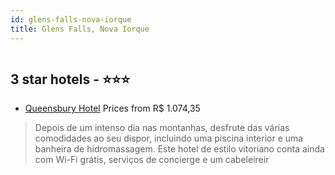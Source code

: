 ```yaml
---
id: glens-falls-nova-iorque
title: Glens Falls, Nova Iorque
---
```


<center><img src="https://i.travelapi.com/hotels/1000000/50000/40400/40334/9ab92e08_z.jpg" alt="" /></center>


##  3 star hotels - ⭐️⭐️⭐️

-    [Queensbury Hotel](https://www.hurb.com/br/aud/https://www.hurb.com/br/hotels/glens-falls/queensbury-hotel-HT-GDGX?cmp=18055) Prices from R$ 1.074,35
   > Depois de um intenso dia nas montanhas, desfrute das várias comodidades ao seu dispor, incluindo uma piscina interior e uma banheira de hidromassagem. Este hotel de estilo vitoriano conta ainda com Wi-Fi grátis, serviços de concierge e um cabeleireir
